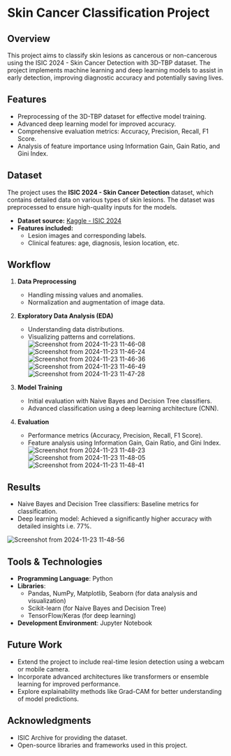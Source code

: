 # Skin Cancer Classification Project

## Overview
This project aims to classify skin lesions as cancerous or non-cancerous using the ISIC 2024 - Skin Cancer Detection with 3D-TBP dataset. The project implements machine learning and deep learning models to assist in early detection, improving diagnostic accuracy and potentially saving lives.

## Features
- Preprocessing of the 3D-TBP dataset for effective model training.
- Advanced deep learning model for improved accuracy.
- Comprehensive evaluation metrics: Accuracy, Precision, Recall, F1 Score.
- Analysis of feature importance using Information Gain, Gain Ratio, and Gini Index.

## Dataset
The project uses the **ISIC 2024 - Skin Cancer Detection** dataset, which contains detailed data on various types of skin lesions. The dataset was preprocessed to ensure high-quality inputs for the models.

- **Dataset source:** [Kaggle - ISIC 2024](https://www.kaggle.com/)
- **Features included:**
  - Lesion images and corresponding labels.
  - Clinical features: age, diagnosis, lesion location, etc.

## Workflow
1. **Data Preprocessing**
   - Handling missing values and anomalies.
   - Normalization and augmentation of image data.
2. **Exploratory Data Analysis (EDA)**
   - Understanding data distributions.
   - Visualizing patterns and correlations.
![Screenshot from 2024-11-23 11-46-08](https://github.com/user-attachments/assets/3403ab34-74d8-4c32-8dc5-8ea0c1ab2380) ![Screenshot from 2024-11-23 11-46-24](https://github.com/user-attachments/assets/06947364-5c31-4fd2-9053-5c4f0f2abcae)
![Screenshot from 2024-11-23 11-46-36](https://github.com/user-attachments/assets/4daecdb0-8e12-4c0a-a797-e24e26b7169e) ![Screenshot from 2024-11-23 11-46-49](https://github.com/user-attachments/assets/47b7839d-8826-4bfd-a3d1-67bad9b23cc4)
![Screenshot from 2024-11-23 11-47-28](https://github.com/user-attachments/assets/3f604d41-4187-4873-b2ac-871315f98e57)

3. **Model Training**
   - Initial evaluation with Naive Bayes and Decision Tree classifiers.
   - Advanced classification using a deep learning architecture (CNN).
4. **Evaluation**
   - Performance metrics (Accuracy, Precision, Recall, F1 Score).
   - Feature analysis using Information Gain, Gain Ratio, and Gini Index.
![Screenshot from 2024-11-23 11-48-23](https://github.com/user-attachments/assets/5ff84e0a-8be5-4467-a057-0d6beea859a8)
![Screenshot from 2024-11-23 11-48-05](https://github.com/user-attachments/assets/c88cc9dc-90b2-4231-8089-7bf7c5dd4183)
![Screenshot from 2024-11-23 11-48-41](https://github.com/user-attachments/assets/d5b20d84-a17a-4d8c-a5f5-7896309cd00b)

## Results
- Naive Bayes and Decision Tree classifiers: Baseline metrics for classification.
- Deep learning model: Achieved a significantly higher accuracy with detailed insights i.e. 77%.

![Screenshot from 2024-11-23 11-48-56](https://github.com/user-attachments/assets/30c373bf-3501-4971-a9a2-66c77d151d38)

## Tools & Technologies
- **Programming Language**: Python
- **Libraries**:
  - Pandas, NumPy, Matplotlib, Seaborn (for data analysis and visualization)
  - Scikit-learn (for Naive Bayes and Decision Tree)
  - TensorFlow/Keras (for deep learning)
- **Development Environment**: Jupyter Notebook

## Future Work
- Extend the project to include real-time lesion detection using a webcam or mobile camera.
- Incorporate advanced architectures like transformers or ensemble learning for improved performance.
- Explore explainability methods like Grad-CAM for better understanding of model predictions.

## Acknowledgments
- ISIC Archive for providing the dataset.
- Open-source libraries and frameworks used in this project.
